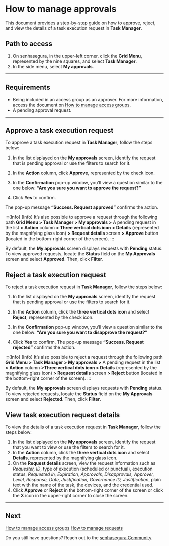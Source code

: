 # How to manage approvals

This document provides a step-by-step guide on how to approve, reject, and view the details of a task execution request in **Task Manager**.


## Path to access
1. On senhasegura, in the upper-left corner, click the **Grid Menu**, represented by the nine squares, and select **Task Manager**.
2. In the side menu, select **My approvals**.
---
## Requirements
* Being included in an access group as an approver. For more information, access the document on [How to manage access groups](/v3-32/docs/dsm-how-to-manage-access-groups).
* A pending approval request.

---
## Approve a task execution request

To approve a task execution request in **Task Manager**, follow the steps below:


1. In the list displayed on the **My approvals** screen, identify the request that is pending approval or use the filters to search for it.
2. In the **Action** column, click **Approve**, represented by the check icon.
3. In the **Confirmation** pop-up window, you’ll view a question similar to the one below:
**“Are you sure you want to approve the request?”**

4. Click **Yes** to confirm.

The pop-up message **“Success. Request approved”** confirms the action.

:::(Info) (Info)
It’s also possible to approve a request through the following path **Grid Menu > Task Manager > My approvals >** A pending request in the list **> Action** column **> Three vertical dots icon** **> Details** (represented by the magnifying glass icon) **> Request details** screen **> Approve** button (located in the bottom-right corner of the screen).
:::

By default, the **My approvals** screen displays requests with **Pending** status. To view approved requests, locate the **Status** field on the **My Approvals** screen and select **Approved**. Then, click **Filter**.


## Reject a task execution request

To reject a task execution request in **Task Manager**, follow the steps below:

1. In the list displayed on the **My approvals** screen, identify the request that is pending approval or use the filters to search for it.
2. In the **Action** column, click the **three vertical dots icon** and select **Reject**, represented by the check icon.
3. In the **Confirmation** pop-up window, you’ll view a question similar to the one below:
 **“Are you sure you want to disapprove the request?”**

4. Click **Yes** to confirm.
The pop-up message **“Success. Request rejected”** confirms the action.

:::(Info) (Info)
It’s also possible to reject a request through the following path **Grid Menu > Task Manager > My approvals >** A pending request in the list **> Action** column **>Three vertical dots icon > Details** (represented by the magnifying glass icon) **> Request details** screen **> Reject** button (located in the bottom-right corner of the screen).
:::

By default, the **My approvals** screen displays requests with **Pending** status. To view rejected requests, locate the **Status** field on the **My Approvals** screen and select **Rejected**. Then, click **Filter**.



## View task execution request details
To view the details of a task execution request in **Task Manager**, follow the steps below:

1. In the list displayed on the **My approvals** screen, identify the request that you want to view or use the filters to search for it.
2. In the **Action** column, click the **three vertical dots icon** and select **Details**, represented by the magnifying glass icon.
3. On the **Request details** screen, view the request information such as *Requester, ID*, type of execution (scheduled or punctual), execution status, *Requested in, Expiration, Approvals, Disapprovals, Approver, Level, Response, Date, Justification, Governance ID, Justification*, plain text with the name of the task, the devices, and the credential used.
4. Click **Approve** or **Reject** in the bottom-right corner of the screen or click the **X** icon in the upper-right corner to close the screen.   
---
## Next
[How to manage access groups](/v3-32/docs/task-manager-how-to-manage-access-groups)
[How to manage requests](/v3-32/docs/task-manager-how-to-manage-requests)

Do you still have questions? Reach out to the [senhasegura Community](https://community.senhasegura.io/).

